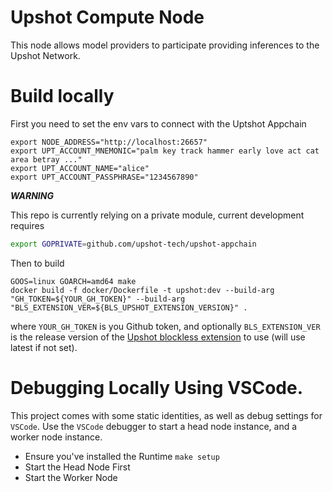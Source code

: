 # Upshot Compute Node

This node allows model providers to participate providing inferences to the Upshot Network.

# Build locally

First you need to set the env vars to connect with the Uptshot Appchain
```
export NODE_ADDRESS="http://localhost:26657"
export UPT_ACCOUNT_MNEMONIC="palm key track hammer early love act cat area betray ..."
export UPT_ACCOUNT_NAME="alice"
export UPT_ACCOUNT_PASSPHRASE="1234567890"
```

***WARNING***

This repo is currently relying on a private module, current development requires

```bash
export GOPRIVATE=github.com/upshot-tech/upshot-appchain   
```

Then to build

```
GOOS=linux GOARCH=amd64 make
docker build -f docker/Dockerfile -t upshot:dev --build-arg "GH_TOKEN=${YOUR_GH_TOKEN}" --build-arg "BLS_EXTENSION_VER=${BLS_UPSHOT_EXTENSION_VERSION}" . 
```

where `YOUR_GH_TOKEN` is you Github token, and optionally `BLS_EXTENSION_VER` is the release version of the [Upshot blockless extension](https://github.com/upshot-tech/upshot-blockless-extension) to use (will use latest if not set).

# Debugging Locally Using VSCode.

This project comes with some static identities, as well as debug settings for `VSCode`. Use the `VSCode` debugger to start a head node instance, and a worker node instance.

* Ensure you've installed the Runtime `make setup`
* Start the Head Node First
* Start the Worker Node
